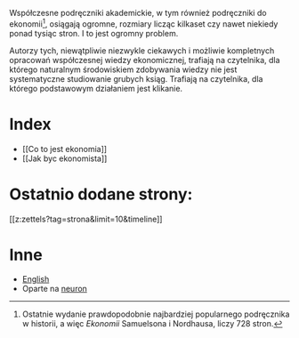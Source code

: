 Współczesne podręczniki akademickie, w tym również podręczniki do ekonomii[^1], osiągają ogromne, rozmiary licząc kilkaset czy nawet niekiedy ponad tysiąc stron. I to jest ogromny problem.

Autorzy tych, niewątpliwie niezwykle ciekawych i możliwie kompletnych opracowań współczesnej wiedzy ekonomicznej, trafiają na czytelnika, dla którego naturalnym środowiskiem zdobywania wiedzy nie jest systematyczne studiowanie grubych ksiąg. Trafiają na czytelnika, dla którego podstawowym działaniem jest klikanie. 

# Index
* [[Co to jest ekonomia]]
* [[Jak byc ekonomista]]


# Ostatnio dodane strony:
[[z:zettels?tag=strona&limit=10&timeline]]

# Inne
* [English](https://gkwiatk.github.io/economics/)
* Oparte na [neuron](https://neuron.zettel.page/)

[^1]: Ostatnie wydanie prawdopodobnie najbardziej popularnego  podręcznika w historii, a więc *Ekonomii* Samuelsona i Nordhausa, liczy 728 stron.

